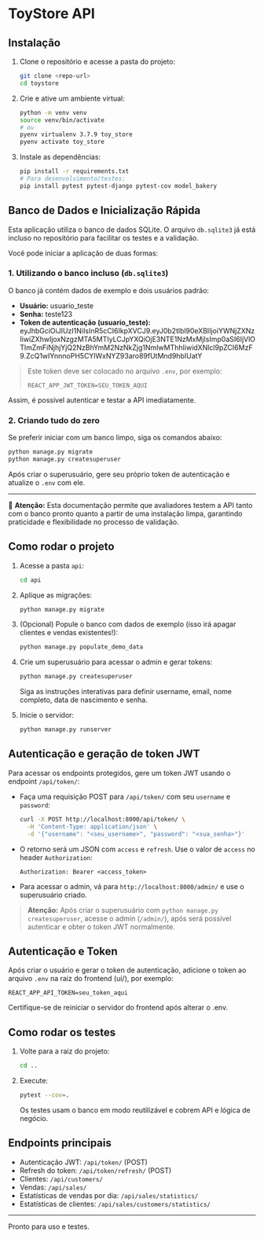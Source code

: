 # ToyStore API

## Instalação

1. Clone o repositório e acesse a pasta do projeto:
   ```bash
   git clone <repo-url>
   cd toystore
   ```

2. Crie e ative um ambiente virtual:
   ```bash
   python -m venv venv
   source venv/bin/activate
   # ou
   pyenv virtualenv 3.7.9 toy_store
   pyenv activate toy_store
   ```

3. Instale as dependências:
   ```bash
   pip install -r requirements.txt
   # Para desenvolvimento/testes:
   pip install pytest pytest-django pytest-cov model_bakery
   ```

## Banco de Dados e Inicialização Rápida

Esta aplicação utiliza o banco de dados SQLite. O arquivo `db.sqlite3` já está incluso no repositório para facilitar os testes e a validação.

Você pode iniciar a aplicação de duas formas:

### 1. Utilizando o banco incluso (`db.sqlite3`)

O banco já contém dados de exemplo e dois usuários padrão:

- **Usuário:** usuario_teste
- **Senha:** teste123
- **Token de autenticação (usuario_teste):** eyJhbGciOiJIUzI1NiIsInR5cCI6IkpXVCJ9.eyJ0b2tlbl90eXBlIjoiYWNjZXNzIiwiZXhwIjoxNzgzMTA5MTIyLCJpYXQiOjE3NTE1NzMxMjIsImp0aSI6IjVlOTlmZmFiNjhjYjQ2NzBhYmM2NzNkZjg1NmIwMThhIiwidXNlcl9pZCI6MzF9.ZcQ1wIYnnnoPH5CYlWxNYZ93aro89fUtMnd9hbIUatY



> Este token deve ser colocado no arquivo `.env`, por exemplo:
>
> ```env
> REACT_APP_JWT_TOKEN=SEU_TOKEN_AQUI
> ```

Assim, é possível autenticar e testar a API imediatamente.

### 2. Criando tudo do zero

Se preferir iniciar com um banco limpo, siga os comandos abaixo:

```bash
python manage.py migrate
python manage.py createsuperuser
```

Após criar o superusuário, gere seu próprio token de autenticação e atualize o `.env` com ele.

---

📝 **Atenção:** Esta documentação permite que avaliadores testem a API tanto com o banco pronto quanto a partir de uma instalação limpa, garantindo praticidade e flexibilidade no processo de validação.

## Como rodar o projeto

1. Acesse a pasta `api`:
   ```bash
   cd api
   ```

2. Aplique as migrações:
   ```bash
   python manage.py migrate
   ```

3. (Opcional) Popule o banco com dados de exemplo (isso irá apagar clientes e vendas existentes!):
   ```bash
   python manage.py populate_demo_data
   ```

4. Crie um superusuário para acessar o admin e gerar tokens:
   ```bash
   python manage.py createsuperuser
   ```
   Siga as instruções interativas para definir username, email, nome completo, data de nascimento e senha.

5. Inicie o servidor:
   ```bash
   python manage.py runserver
   ```

## Autenticação e geração de token JWT

Para acessar os endpoints protegidos, gere um token JWT usando o endpoint `/api/token/`:

- Faça uma requisição POST para `/api/token/` com seu `username` e `password`:

   ```bash
   curl -X POST http://localhost:8000/api/token/ \
     -H 'Content-Type: application/json' \
     -d '{"username": "<seu_username>", "password": "<sua_senha>"}'
   ```

- O retorno será um JSON com `access` e `refresh`. Use o valor de `access` no header `Authorization`:

   ```http
   Authorization: Bearer <access_token>
   ```

- Para acessar o admin, vá para `http://localhost:8000/admin/` e use o superusuário criado.

> **Atenção:**
> Após criar o superusuário com `python manage.py createsuperuser`, acesse o admin (`/admin/`), após será possível autenticar e obter o token JWT normalmente.

## Autenticação e Token

Após criar o usuário e gerar o token de autenticação, adicione o token ao arquivo `.env` na raiz do frontend (ui/), por exemplo:

```
REACT_APP_API_TOKEN=seu_token_aqui
```

Certifique-se de reiniciar o servidor do frontend após alterar o .env.

## Como rodar os testes

1. Volte para a raiz do projeto:
   ```bash
   cd ..
   ```
2. Execute:
   ```bash
   pytest --cov=.
   ```
   Os testes usam o banco em modo reutilizável e cobrem API e lógica de negócio.

## Endpoints principais
- Autenticação JWT: `/api/token/` (POST)
- Refresh do token: `/api/token/refresh/` (POST)
- Clientes: `/api/customers/`
- Vendas: `/api/sales/`
- Estatísticas de vendas por dia: `/api/sales/statistics/`
- Estatísticas de clientes: `/api/sales/customers/statistics/`

---

Pronto para uso e testes. 